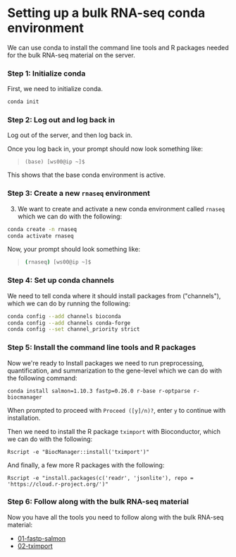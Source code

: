 # Setting up a bulk RNA-seq conda environment

We can use conda to install the command line tools and R packages needed for the bulk RNA-seq material on the server.

### Step 1: Initialize conda

First, we need to initialize conda.

```sh
conda init
```

### Step 2: Log out and log back in

Log out of the server, and then log back in.

Once you log back in, your prompt should now look something like:

> ```
> (base) [ws00@ip ~]$
> ```

This shows that the base conda environment is active.

### Step 3: Create a new `rnaseq` environment

3. We want to create and activate a new conda environment called `rnaseq` which we can do with the following:

```sh
conda create -n rnaseq
conda activate rnaseq
```

Now, your prompt should look something like:

> ```sh
> (rnaseq) [ws00@ip ~]$
> ```

### Step 4: Set up conda channels

We need to tell conda where it should install packages from ("channels"), which we can do by running the following:

```sh
conda config --add channels bioconda
conda config --add channels conda-forge
conda config --set channel_priority strict
```

### Step 5: Install the command line tools and R packages

Now we're ready to Install packages we need to run preprocessing, quantification, and summarization to the gene-level which we can do with the following command:

```
conda install salmon=1.10.3 fastp=0.26.0 r-base r-optparse r-biocmanager
```

When prompted to proceed with `Proceed ([y]/n)?`, enter `y` to continue with installation.

Then we need to install the R package `tximport` with Bioconductor, which we can do with the following:

```
Rscript -e "BiocManager::install('tximport')"
```

And finally, a few more R packages with the following:

```
Rscript -e "install.packages(c('readr', 'jsonlite'), repo = 'https://cloud.r-project.org/')"
```

### Step 6: Follow along with the bulk RNA-seq material

Now you have all the tools you need to follow along with the bulk RNA-seq material: 

- [01-fastp-salmon](01-fastp-salmon.md)
- [02-tximport](02-tximport.md)
